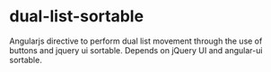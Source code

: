 # dual-list-sortable
Angularjs directive to perform dual list movement through the use of buttons and jquery ui sortable. Depends on jQuery UI and angular-ui sortable.
